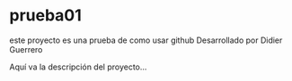 # prueba01
este proyecto es una prueba de como usar github
Desarrollado por Didier Guerrero

Aquí va la descripción del proyecto...


